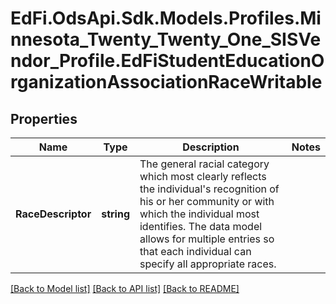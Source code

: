 # EdFi.OdsApi.Sdk.Models.Profiles.Minnesota_Twenty_Twenty_One_SISVendor_Profile.EdFiStudentEducationOrganizationAssociationRaceWritable
## Properties

Name | Type | Description | Notes
------------ | ------------- | ------------- | -------------
**RaceDescriptor** | **string** | The general racial category which most clearly reflects the individual&#39;s recognition of his or her community or with which the individual most identifies. The data model allows for multiple entries so that each individual can specify all appropriate races. | 

[[Back to Model list]](../README.md#documentation-for-models) [[Back to API list]](../README.md#documentation-for-api-endpoints) [[Back to README]](../README.md)

